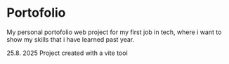 # Portofolio
My personal portofolio web project for my first job in tech, where i want to show my skills that i have learned past year.

25.8. 2025 Project created with a vite tool

